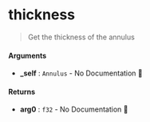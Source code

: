 # thickness

>  Get the thickness of the annulus

#### Arguments

- **\_self** : `Annulus` \- No Documentation 🚧

#### Returns

- **arg0** : `f32` \- No Documentation 🚧